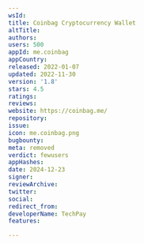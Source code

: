 ```yaml
---
wsId: 
title: Coinbag Cryptocurrency Wallet
altTitle: 
authors: 
users: 500
appId: me.coinbag
appCountry: 
released: 2022-01-07
updated: 2022-11-30
version: '1.8'
stars: 4.5
ratings: 
reviews: 
website: https://coinbag.me/
repository: 
issue: 
icon: me.coinbag.png
bugbounty: 
meta: removed
verdict: fewusers
appHashes: 
date: 2024-12-23
signer: 
reviewArchive: 
twitter: 
social: 
redirect_from: 
developerName: TechPay
features: 

---
```


